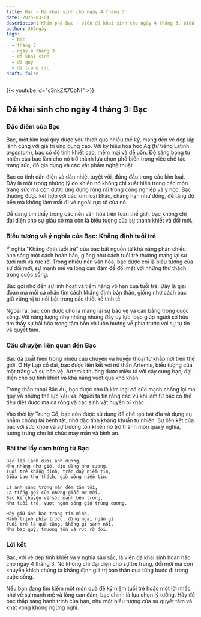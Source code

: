 ```yaml
---
title: Bạc - Đá khai sinh cho ngày 4 tháng 3
date: 2025-03-04
description: Khám phá Bạc - viên đá khai sinh cho ngày 4 tháng 3, biểu tượng của Khẳng định tuổi trẻ. Cùng tìm hiểu ý nghĩa sâu sắc của viên đá độc đáo này.
author: 365ngày
tags:
  - bạc
  - tháng 3
  - ngày 4 tháng 3
  - đá khai sinh
  - đá quý
  - đá trang sức
draft: false
---
```


{{< youtube id="c3nkZX7CbNI" >}}

## Đá khai sinh cho ngày 4 tháng 3: Bạc

### Đặc điểm của Bạc

Bạc, một kim loại quý được yêu thích qua nhiều thế kỷ, mang đến vẻ đẹp lấp lánh cùng với giá trị ứng dụng cao. Với ký hiệu hóa học Ag (từ tiếng Latinh _argentum_), bạc có độ tinh khiết cao, mềm mại và dễ uốn. Độ sáng bóng tự nhiên của bạc làm cho nó trở thành lựa chọn phổ biến trong việc chế tác trang sức, đồ gia dụng và các vật phẩm nghệ thuật.

Bạc có tính dẫn điện và dẫn nhiệt tuyệt vời, đứng đầu trong các kim loại. Đây là một trong những lý do khiến nó không chỉ xuất hiện trong các món trang sức mà còn được ứng dụng rộng rãi trong công nghiệp và y học. Bạc thường được kết hợp với các kim loại khác, chẳng hạn như đồng, để tăng độ bền mà không làm mất đi vẻ ngoài rực rỡ của nó.

Dễ dàng tìm thấy trong các nền văn hóa trên toàn thế giới, bạc không chỉ đại diện cho sự giàu có mà còn là biểu tượng của sự thanh khiết và đổi mới.

### Biểu tượng và ý nghĩa của Bạc: Khẳng định tuổi trẻ

Ý nghĩa "Khẳng định tuổi trẻ" của bạc bắt nguồn từ khả năng phản chiếu ánh sáng một cách hoàn hảo, giống như cách tuổi trẻ thường mang lại sự tươi mới và rực rỡ. Trong nhiều nền văn hóa, bạc được coi là biểu tượng của sự đổi mới, sự mạnh mẽ và lòng can đảm để đối mặt với những thử thách trong cuộc sống.

Bạc gợi nhớ đến sự linh hoạt và tiềm năng vô hạn của tuổi trẻ. Đây là giai đoạn mà mỗi cá nhân tìm cách khẳng định bản thân, giống như cách bạc giữ vững vị trí nổi bật trong các thiết kế tinh tế.

Ngoài ra, bạc còn được cho là mang lại sự bảo vệ và cân bằng trong cuộc sống. Với năng lượng nhẹ nhàng nhưng đầy uy lực, bạc giúp người sở hữu tìm thấy sự hài hòa trong tâm hồn và luôn hướng về phía trước với sự tự tin và quyết tâm.

### Câu chuyện liên quan đến Bạc

Bạc đã xuất hiện trong nhiều câu chuyện và huyền thoại từ khắp nơi trên thế giới. Ở Hy Lạp cổ đại, bạc được liên kết với nữ thần Artemis, biểu tượng của mặt trăng và sự bảo vệ. Artemis thường được miêu tả với cây cung bạc, đại diện cho sự tinh khiết và khả năng vượt qua khó khăn.

Trong thần thoại Bắc Âu, bạc được cho là kim loại có sức mạnh chống lại ma quỷ và những thế lực xấu xa. Người ta tin rằng các vũ khí làm từ bạc có thể tiêu diệt được ma cà rồng và các sinh vật huyền bí khác.

Vào thời kỳ Trung Cổ, bạc còn được sử dụng để chế tạo bát đĩa và dụng cụ nhằm chống lại bệnh tật, nhờ đặc tính kháng khuẩn tự nhiên. Sự liên kết của bạc với sức khỏe và sự trường tồn khiến nó trở thành món quà ý nghĩa, tượng trưng cho lời chúc may mắn và bình an.

### Bài thơ lấy cảm hứng từ Bạc

```
Bạc lấp lánh dưới ánh dương,  
Nhẹ nhàng như gió, dịu dàng như sương.  
Tuổi trẻ khẳng định, tràn đầy niềm tin,  
Giữa bao thử thách, giữ vững niềm tin.  

Là ánh sáng trong màn đêm tăm tối,  
Là tiếng gọi của những giấc mơ mới.  
Bạc kể chuyện về sức mạnh bên trong,  
Như tuổi trẻ, vượt ngàn sóng gió trùng dương.  

Hãy giữ ánh bạc trong tim mình,  
Hành trình phía trước, đừng ngại ngần gì.  
Tuổi trẻ là quà tặng, không gì sánh nổi,  
Như bạc quý, trường tồn và rực rỡ đời.  
```

### Lời kết

Bạc, với vẻ đẹp tinh khiết và ý nghĩa sâu sắc, là viên đá khai sinh hoàn hảo cho ngày 4 tháng 3. Nó không chỉ đại diện cho sự trẻ trung, đổi mới mà còn khuyến khích chúng ta khẳng định giá trị bản thân qua từng bước đi trong cuộc sống.

Nếu bạn đang tìm kiếm một món quà để kỷ niệm tuổi trẻ hoặc một lời nhắc nhở về sự mạnh mẽ và lòng can đảm, bạc chính là lựa chọn lý tưởng. Hãy để bạc thắp sáng hành trình của bạn, như một biểu tượng của sự quyết tâm và khát vọng không ngừng nghỉ.